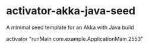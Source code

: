 activator-akka-java-seed
========================

A minimal seed template for an Akka with Java build

activator "runMain com.example.ApplicationMain 2553"